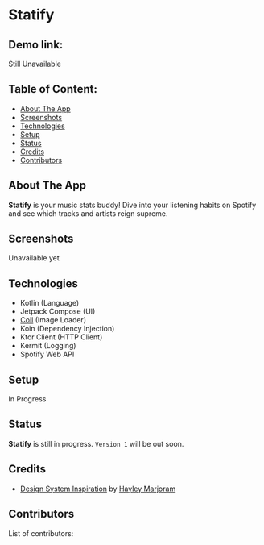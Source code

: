 # Statify

## Demo link:

Still Unavailable

## Table of Content:

- [About The App](#about-the-app)
- [Screenshots](#screenshots)
- [Technologies](#technologies)
- [Setup](#setup)
- [Status](#status)
- [Credits](#credits)
- [Contributors](#contributors)

## About The App

**Statify** is your music stats buddy! Dive into your listening habits on Spotify and see which tracks and artists reign supreme.

## Screenshots

Unavailable yet

## Technologies

- Kotlin (Language)
- Jetpack Compose (UI)
- [Coil](https://github.com/coil-kt/coil/tree/main/coil-compose) (Image Loader)
- Koin (Dependency Injection)
- Ktor Client (HTTP Client)
- Kermit (Logging)
- Spotify Web API

## Setup

In Progress

## Status

**Statify** is still in progress. `Version 1` will be out soon.

## Credits

- [Design System Inspiration](https://www.figma.com/community/file/1228124136292619260)
  by [Hayley Marjoram](https://www.figma.com/@hayleymarjoram)

## Contributors

List of contributors:
